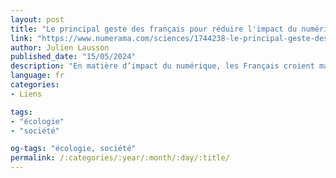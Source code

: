 ```yaml
---
layout: post
title: "Le principal geste des français pour réduire l'impact du numérique ne sert vraiment à rien"
link: "https://www.numerama.com/sciences/1744238-le-principal-geste-des-francais-pour-reduire-limpact-du-numerique-ne-sert-vraiment-a-rien.html"
author: Julien Lausson
published_date: "15/05/2024"
description: "En matière d’impact du numérique, les Français croient massivement à une absurdité. La suppression des mails n’a aucune vraie incidence pour agir sur l’empreinte environnementale du numérique. Il y a mieux à faire."
language: fr
categories:
- Liens

tags:
- "écologie"
- "société"

og-tags: "écologie, société"
permalink: /:categories/:year/:month/:day/:title/
---
```

